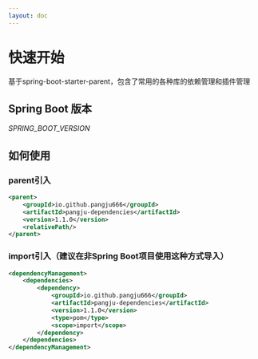 ```yaml
---
layout: doc
---
```


# 快速开始
基于spring-boot-starter-parent，包含了常用的各种库的依赖管理和插件管理

## Spring Boot 版本
_SPRING_BOOT_VERSION_

## 如何使用

### parent引入
```xml
<parent>
    <groupId>io.github.pangju666</groupId>
    <artifactId>pangju-dependencies</artifactId>
    <version>1.1.0</version>
    <relativePath/>
</parent>
```

### import引入（建议在非Spring Boot项目使用这种方式导入）
```xml
<dependencyManagement>
    <dependencies>
        <dependency>
            <groupId>io.github.pangju666</groupId>
            <artifactId>pangju-dependencies</artifactId>
            <version>1.1.0</version>
            <type>pom</type>
            <scope>import</scope>
        </dependency>
    </dependencies>
</dependencyManagement>
```
